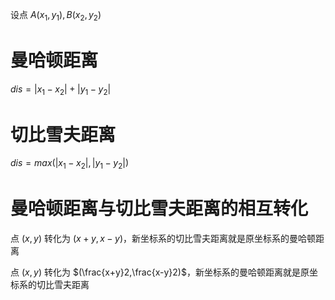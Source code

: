 设点 $A(x_1,y_1),B(x_2,y_2)$
# 曼哈顿距离
$dis=|x_1-x_2|+|y_1-y_2|$
# 切比雪夫距离
$dis=max(|x_1-x_2|,|y_1-y_2|)$
# 曼哈顿距离与切比雪夫距离的相互转化
点 $(x,y)$ 转化为 $(x+y,x-y)$，新坐标系的切比雪夫距离就是原坐标系的曼哈顿距离

点 $(x,y)$ 转化为 $(\frac{x+y}2,\frac{x-y}2)$，新坐标系的曼哈顿距离就是原坐标系的切比雪夫距离